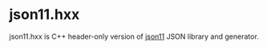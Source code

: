 json11.hxx
==========

json11.hxx is C++ header-only version  of [json11](https://github.com/dropbox/json11) JSON library  and generator.
